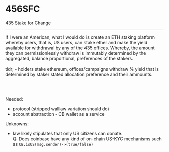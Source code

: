 # 456SFC
435 Stake for Change

____

If I were an American, what I would do is create an ETH staking platform whereby users, that is, US users, can stake ether and make the yield available for withdrawal by any of the 435 offices. Whereby, the amount they can permissionlessly withdraw is immutably determined by the aggregated, balance proportional, preferences of the stakers.
<br><br>
tldr; - holders stake ethereum, offices/campaigns withdraw % yield that is determined by staker stated allocation preference and their ammounts.

<br><br>

Needed:
* protocol (stripped walllaw variation should do)
* account abstraction - CB wallet as a service

Unknowns:
* law likely stipulates that only US citizens can donate.<br> Q: Does coinbase have any kind of on-chain US-KYC mechanisms such as `CB.isUS(msg.sender)->(true/false)`
